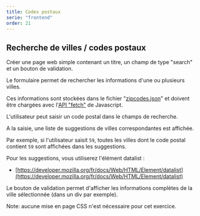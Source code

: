 ```yaml
---
title: Codes postaux
serie: "frontend"
order: 21
---
```


## Recherche de villes / codes postaux

Créer une page web simple contenant un titre, un champ de type "search" et un bouton de validation.

Le formulaire permet de rechercher les informations d'une ou plusieurs villes. 

Ces informations sont stockées dans le fichier "[zipcodes.json](zipcodes.json)" et doivent être chargées avec l'[API "fetch"](https://developer.mozilla.org/fr/docs/Web/API/Fetch_API) de Javascript.

L'utilisateur peut saisir un code postal dans le champs de recherche. 

A la saisie, une liste de suggestions de villes correspondantes est affichée.

Par exemple, si l'utilisateur saisit `59`, toutes les villes dont le code postal contient `59` sont affichées dans les suggestions.

Pour les suggestions, vous utiliserez l'élément datalist :
- [https://developer.mozilla.org/fr/docs/Web/HTML/Element/datalist](https://developer.mozilla.org/fr/docs/Web/HTML/Element/datalist)

Le bouton de validation permet d'afficher les informations complètes de la ville sélectionnée (dans un div par exemple).

Note: aucune mise en page CSS n'est nécessaire pour cet exercice.

